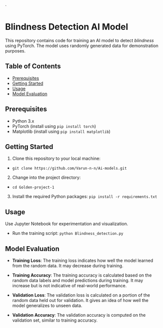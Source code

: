 `
# Blindness Detection AI Model

This repository contains code for training an AI model to detect *blindness* using PyTorch. The model uses randomly generated data for demonstration purposes.
## Table of Contents
- [Prerequisites](#prerequisites)
- [Getting Started](#getting-started)
- [Usage](#usage)
- [Model Evaluation](#model-evaluation)

## Prerequisites
- Python 3.x
- PyTorch (install using `pip install torch`)
- Matplotlib (install using `pip install matplotlib`)

## Getting Started
1. Clone this repository to your local machine:
- `git clone https://github.com/Varun-n-n/Ai-models.git`

2. Change into the project directory:

- `cd Golden-project-1`
3. Install the required Python packages:
  `pip install -r requirements.txt`
  
## Usage
Use Jupyter Notebook for experimentation and visualization.
- Run the training script:
`python Blindness_detection.py`

## Model Evaluation

- **Training Loss**: The training loss indicates how well the model learned from the random data. It may decrease during training.

- **Training Accuracy**: The training accuracy is calculated based on the random data labels and model predictions during training. It may increase but is not indicative of real-world performance.

- **Validation Loss**: The validation loss is calculated on a portion of the random data held out for validation. It gives an idea of how well the model generalizes to unseen data.

- **Validation Accuracy**: The validation accuracy is computed on the validation set, similar to training accuracy.
